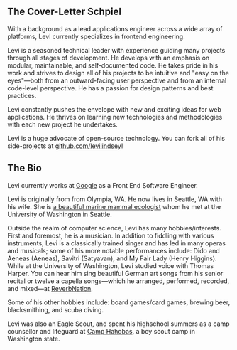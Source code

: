 ## The Cover-Letter Schpiel

With a background as a lead applications engineer across a wide array of platforms, Levi currently specializes in
frontend engineering.

Levi is a seasoned technical leader with experience guiding many projects through all stages of development. He
develops with an emphasis on modular, maintainable, and self-documented code. He takes pride in his work and strives
to design all of his projects to be intuitive and "easy on the eyes"&mdash;both from an outward-facing user
perspective and from an internal code-level perspective. He has a passion for design patterns and best practices.

Levi constantly pushes the envelope with new and exciting ideas for web applications. He thrives on learning new
technologies and methodologies with each new project he undertakes.

Levi is a huge advocate of open-source technology. You can fork all of his side-projects at
[github.com/levilindsey][github-url]!

## The Bio

Levi currently works at [Google][google-url] as a Front End Software Engineer.

Levi is originally from from Olympia, WA. He now lives in Seattle, WA with his wife. She is [a beautiful marine
mammal ecologist][jackie-url] whom he met at the University of Washington in Seattle.

Outside the realm of computer science, Levi has many hobbies/interests. First and foremost, he is a musician. In
addition to fiddling with various instruments, Levi is a classically trained singer and has led in many operas and
musicals; some of his more notable performances include: Dido and Aeneas (Aeneas), Savitri (Satyavan), and My Fair
Lady (Henry Higgins). While at the University of Washington, Levi studied voice with Thomas Harper. You can hear him
sing beautiful German art songs from his senior recital or twelve a capella songs&mdash;which he arranged, performed,
recorded, and mixed&mdash;at [ReverbNation][reverb-nation-url].

Some of his other hobbies include: board games/card games, brewing beer, blacksmithing, and scuba diving.

Levi was also an Eagle Scout, and spent his highschool summers as a camp counsellor and lifeguard at [Camp
Hahobas][camp-hahobas-url], a boy scout camp in Washington state.


[github-url]: https://github.com/levilindsey
[google-url]: https://google.com
[jackie-url]: http://www.jackieandlevi.com/jackie
[reverb-nation-url]: http://www.reverbnation.com/levilindsey
[camp-hahobas-url]: http://hahobas.org/